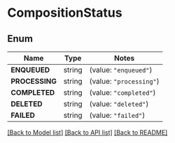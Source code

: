# CompositionStatus

## Enum

Name | Type | Notes
------------ | ------------- | -------------
**ENQUEUED** | string | (value: `"enqueued"`)
**PROCESSING** | string | (value: `"processing"`)
**COMPLETED** | string | (value: `"completed"`)
**DELETED** | string | (value: `"deleted"`)
**FAILED** | string | (value: `"failed"`)


[[Back to Model list]](../README.md#documentation-for-models) [[Back to API list]](../README.md#documentation-for-api-endpoints) [[Back to README]](../README.md)


